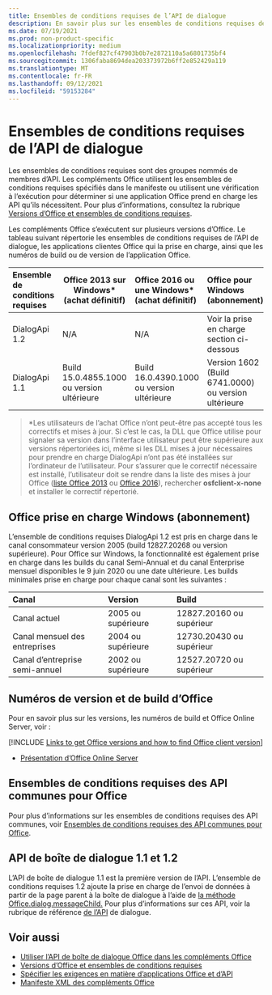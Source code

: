 ```yaml
---
title: Ensembles de conditions requises de l’API de dialogue
description: En savoir plus sur les ensembles de conditions requises de l’API de dialogue.
ms.date: 07/19/2021
ms.prod: non-product-specific
ms.localizationpriority: medium
ms.openlocfilehash: 7fdef827cf47903b0b7e2872110a5a6801735bf4
ms.sourcegitcommit: 1306faba8694dea203373972b6ff2e852429a119
ms.translationtype: MT
ms.contentlocale: fr-FR
ms.lasthandoff: 09/12/2021
ms.locfileid: "59153284"
---
```

# <a name="dialog-api-requirement-sets"></a>Ensembles de conditions requises de l’API de dialogue

Les ensembles de conditions requises sont des groupes nommés de membres d’API. Les compléments Office utilisent les ensembles de conditions requises spécifiés dans le manifeste ou utilisent une vérification à l’exécution pour déterminer si une application Office prend en charge les API qu’ils nécessitent. Pour plus d’informations, consultez la rubrique [Versions d’Office et ensembles de conditions requises](../../develop/office-versions-and-requirement-sets.md).

Les compléments Office s’exécutent sur plusieurs versions d’Office. Le tableau suivant répertorie les ensembles de conditions requises de l’API de dialogue, les applications clientes Office qui la prise en charge, ainsi que les numéros de build ou de version de l’application Office.

|  Ensemble de conditions requises  | Office 2013 sur Windows\*<br>(achat définitif) | Office 2016 ou une Windows\*<br>(achat définitif)   | Office pour Windows<br>(abonnement) |  Office sur iPad<br>(abonnement)  |  Office sur Mac<br>(abonnement)  | Office sur le web  |  Office Online Server  |
|:-----|-----|:-----|:-----|:-----|:-----|:-----|:-----|
| DialogApi 1.2  | N/A | N/A | Voir la prise en charge<br>section ci-dessous | 2.37 ou ultérieure | 16.37 ou ultérieure | Juin 2020 | N/A |
| DialogApi 1.1  | Build 15.0.4855.1000 ou version ultérieure | Build 16.0.4390.1000 ou version ultérieure | Version 1602 (Build 6741.0000) ou version ultérieure | 1.22 ou version ultérieure | 15.20 ou version ultérieure | Janvier 2017 | Version 1608 (Build 7601.6800) ou version ultérieure|

>\*Les utilisateurs de l’achat Office n’ont peut-être pas accepté tous les correctifs et mises à jour. Si c’est le cas, la DLL que Office utilise pour signaler sa version dans l’interface utilisateur peut être supérieure aux versions répertoriées ici, même si les DLL mises à jour nécessaires pour prendre en charge DialogApi n’ont pas été installées sur l’ordinateur de l’utilisateur. Pour s’assurer que le correctif nécessaire est installé, l’utilisateur doit se rendre dans la liste des mises à jour Office ([liste Office 2013](/officeupdates/msp-files-office-2013) ou [Office 2016](/officeupdates/msp-files-office-2016)), rechercher **osfclient-x-none** et installer le correctif répertorié.

## <a name="office-on-windows-subscription-support"></a>Office prise en charge Windows (abonnement)

L’ensemble de conditions requises DialogApi 1.2 est pris en charge dans le canal consommateur version 2005 (build 12827.20268 ou version supérieure). Pour Office sur Windows, la fonctionnalité est également prise en charge dans les builds du canal Semi-Annual et du canal Enterprise mensuel disponibles le 9 juin 2020 ou une date ultérieure. Les builds minimales prise en charge pour chaque canal sont les suivantes :  

|Canal | Version | Build|
|:-----|:-----|:-----|
|Canal actuel | 2005 ou supérieure | 12827.20160 ou supérieur|
|Canal mensuel des entreprises | 2004 ou supérieure | 12730.20430 ou supérieur|
|Canal d’entreprise semi-annuel | 2002 ou supérieure | 12527.20720 ou supérieur|

## <a name="office-versions-and-build-numbers"></a>Numéros de version et de build d’Office

Pour en savoir plus sur les versions, les numéros de build et Office Online Server, voir :

[!INCLUDE [Links to get Office versions and how to find Office client version](../../includes/links-get-office-versions-builds.md)]
- [Présentation d’Office Online Server](/officeonlineserver/office-online-server-overview)

## <a name="office-common-api-requirement-sets"></a>Ensembles de conditions requises des API communes pour Office

Pour plus d’informations sur les ensembles de conditions requises des API communes, voir [Ensembles de conditions requises des API communes pour Office](office-add-in-requirement-sets.md).

## <a name="dialog-api-11-and-12"></a>API de boîte de dialogue 1.1 et 1.2

L’API de boîte de dialogue 1.1 est la première version de l’API. L’ensemble de conditions requises 1.2 ajoute la prise en charge de l’envoi de données à partir de la page parent à la boîte de dialogue à l’aide de [la méthode Office.dialog.messageChild.](/javascript/api/office/office.dialog#messageChild_message_) Pour plus d’informations sur ces API, voir la rubrique de référence [de l’API](/javascript/api/office/office.ui) de dialogue.

## <a name="see-also"></a>Voir aussi

- [Utiliser l’API de boîte de dialogue Office dans les compléments Office](../../develop/dialog-api-in-office-add-ins.md)
- [Versions d’Office et ensembles de conditions requises](../../develop/office-versions-and-requirement-sets.md)
- [Spécifier les exigences en matière d’applications Office et d’API](../../develop/specify-office-hosts-and-api-requirements.md)
- [Manifeste XML des compléments Office](../../develop/add-in-manifests.md)
